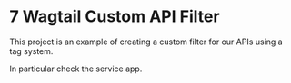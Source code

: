 # 7 Wagtail Custom API Filter

This project is an example of creating a custom filter for our APIs using a tag system.

In particular check the service app.
